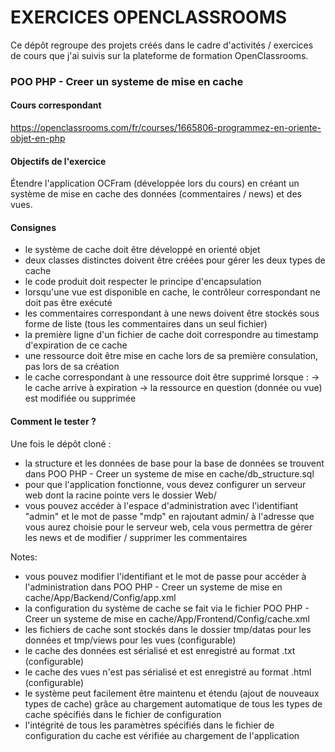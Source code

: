# EXERCICES OPENCLASSROOMS
Ce dépôt regroupe des projets créés dans le cadre d'activités / exercices de cours que j'ai suivis sur la plateforme de formation OpenClassrooms.

### POO PHP - Creer un systeme de mise en cache ###
#### Cours correspondant ####
https://openclassrooms.com/fr/courses/1665806-programmez-en-oriente-objet-en-php

#### Objectifs de l'exercice ####
Étendre l'application OCFram (développée lors du cours) en créant un système de mise en cache des données (commentaires / news) et des vues.

#### Consignes ####
- le système de cache doit être développé en orienté objet
- deux classes distinctes doivent être créées pour gérer les deux types de cache
- le code produit doit respecter le principe d'encapsulation
- lorsqu'une vue est disponible en cache, le contrôleur correspondant ne doit pas être exécuté
- les commentaires correspondant à une news doivent être stockés sous forme de liste (tous les commentaires dans un seul fichier)
- la première ligne d'un fichier de cache doit correspondre au timestamp d'expiration de ce cache
- une ressource doit être mise en cache lors de sa première consulation, pas lors de sa création
- le cache correspondant à une ressource doit être supprimé lorsque :
-> le cache arrive à expiration
-> la ressource en question (donnée ou vue) est modifiée ou supprimée

#### Comment le tester ? ####
Une fois le dépôt cloné :
- la structure et les données de base pour la base de données se trouvent dans POO PHP - Creer un systeme de mise en cache/db_structure.sql
- pour que l'application fonctionne, vous devez configurer un serveur web dont la racine pointe vers le dossier Web/
- vous pouvez accéder à l'espace d'administration avec l'identifiant "admin" et le mot de passe "mdp" en rajoutant admin/ à l'adresse que vous aurez choisie pour le serveur web, cela vous permettra de gérer les news et de modifier / supprimer les commentaires

Notes:
- vous pouvez modifier l'identifiant et le mot de passe pour accéder à l'administration dans POO PHP - Creer un systeme de mise en cache/App/Backend/Config/app.xml
- la configuration du système de cache se fait via le fichier POO PHP - Creer un systeme de mise en cache/App/Frontend/Config/cache.xml
- les fichiers de cache sont stockés dans le dossier tmp/datas pour les données et tmp/views pour les vues (configurable)
- le cache des données est sérialisé et est enregistré au format .txt (configurable)
- le cache des vues n'est pas sérialisé et est enregistré au format .html (configurable)
- le système peut facilement être maintenu et étendu (ajout de nouveaux types de cache) grâce au chargement automatique de tous les types de cache spécifiés dans le fichier de configuration
- l'intégrité de tous les paramètres spécifiés dans le fichier de configuration du cache est vérifiée au chargement de l'application
